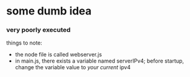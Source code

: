 # some dumb idea #
### very poorly executed ###

things to note:
- the node file is called webserver.js
- in main.js, there exists a variable named serverIPv4; before startup, change the variable value to *your current* ipv4
